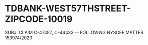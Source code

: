 # TDBANK-WEST57THSTREET-ZIPCODE-10019
SUBJ: CLAIM C-47492, C-44433 -- FOLLOWING NYSCEF MATTER 153974/2020 

